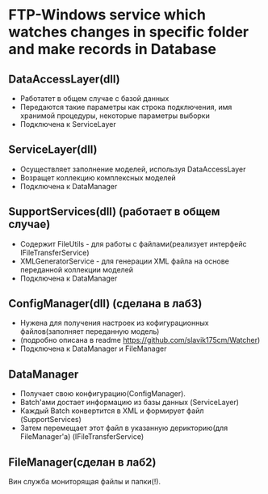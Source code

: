 # FTP-Windows service which watches changes in specific folder and make records in Database
## DataAccessLayer(dll)
- Работатет в общем случае с базой данных 
- Передаются такие параметры как строка подключения, имя хранимой процедуры, некоторые параметры выборки
- Подключена к ServiceLayer

## ServiceLayer(dll)
- Осуществляет заполнение моделей, используя DataAccessLayer
- Возращет коллекцию комплексных моделей
- Подключена к DataManager

## SupportServices(dll) (работает в общем случае)
- Содержит FileUtils - для работы с файлами(реализует интерфейс IFileTransferService)
- XMLGeneratorService - для генерации XML файла на основе переданной коллекции моделей
- Подключена к DataManager

## ConfigManager(dll) (сделана в лаб3)
- Нужена для получения настроек из кофигурационных файлов(заполняет переданную модель)
- (подробно описана в readme https://github.com/slavik175cm/Watcher)
- Подключена к DataManager и FileManager

## DataManager
- Получает свою конфигурацию(ConfigManager).
- Batch'ами достает информацию из базы данных (ServiceLayer)
- Каждый Batch конвертится в XML и формирует файл (SupportServices)
- Затем перемещает этот файл в указанную дерикторию(для FileManager'а) (IFileTransferService)

## FileManager(сделан в лаб2)
Вин служба мониторящая файлы и папки(!). 
